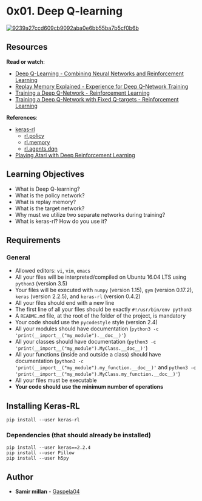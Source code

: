 <h1 class="gap">0x01. Deep Q-learning</h1>

<div class="gap">
  <p><a href="https://imgbb.com/"><img src="https://i.ibb.co/Mh8Lh9Q/9239a27ccd609cb9092aba0e6bb55ba7b5cf0b6b.gif" alt="9239a27ccd609cb9092aba0e6bb55ba7b5cf0b6b" border="0"></a></p>

<h2>Resources</h2>

<p><strong>Read or watch</strong>:</p>

<ul>
<li><a href="/rltoken/vf8M2yFL9vWcFftBWFG2KQ" title="Deep Q-Learning - Combining Neural Networks and Reinforcement Learning" target="_blank">Deep Q-Learning - Combining Neural Networks and Reinforcement Learning</a></li>
<li><a href="/rltoken/LciKBr548xY_iD4QkUatNw" title="Replay Memory Explained - Experience for Deep Q-Network Training" target="_blank">Replay Memory Explained - Experience for Deep Q-Network Training</a></li>
<li><a href="/rltoken/ZwReaNdr4Ei4GxWr-56oFg" title="Training a Deep Q-Network - Reinforcement Learning" target="_blank">Training a Deep Q-Network - Reinforcement Learning</a></li>
<li><a href="/rltoken/xAP3VzSnw0HLwjrBRn46Xw" title="Training a Deep Q-Network with Fixed Q-targets - Reinforcement Learning" target="_blank">Training a Deep Q-Network with Fixed Q-targets - Reinforcement Learning</a></li>
</ul>

<p><strong>References</strong>:</p>

<ul>
<li><a href="/rltoken/mSQhyiu7FEaFi_qTft1G2w" title="keras-rl" target="_blank">keras-rl</a>

<ul>
<li><a href="https://github.com/keras-rl/keras-rl/blob/master/rl/policy.py" title="rl.policy" target="_blank">rl.policy</a></li>
<li><a href="https://github.com/keras-rl/keras-rl/blob/master/rl/memory.py" title="rl.memory" target="_blank">rl.memory</a></li>
<li><a href="https://github.com/keras-rl/keras-rl/blob/master/rl/agents/dqn.py" title="rl.agents.dqn" target="_blank">rl.agents.dqn</a></li>
</ul></li>
<li><a href="/rltoken/SekcqEIbg0hxdEvoQSB-kA" title="Playing Atari with Deep Reinforcement Learning" target="_blank">Playing Atari with Deep Reinforcement Learning</a></li>
</ul>

<h2>Learning Objectives</h2>

<ul>
<li>What is Deep Q-learning?</li>
<li>What is the policy network?</li>
<li>What is replay memory?</li>
<li>What is the target network?</li>
<li>Why must we utilize two separate networks during training?</li>
<li>What is keras-rl? How do you use it?</li>
</ul>

<h2>Requirements</h2>

<h3>General</h3>

<ul>
<li>Allowed editors: <code>vi</code>, <code>vim</code>, <code>emacs</code></li>
<li>All your files will be interpreted/compiled on Ubuntu 16.04 LTS using <code>python3</code> (version 3.5)</li>
<li>Your files will be executed with <code>numpy</code> (version 1.15),  <code>gym</code> (version 0.17.2), <code>keras</code> (version 2.2.5), and <code>keras-rl</code> (version 0.4.2)</li>
<li>All your files should end with a new line</li>
<li>The first line of all your files should be exactly <code>#!/usr/bin/env python3</code></li>
<li>A <code>README.md</code> file, at the root of the folder of the project, is mandatory</li>
<li>Your code should use the <code>pycodestyle</code> style (version 2.4)</li>
<li>All your modules should have documentation (<code>python3 -c 'print(__import__("my_module").__doc__)'</code>)</li>
<li>All your classes should have documentation (<code>python3 -c 'print(__import__("my_module").MyClass.__doc__)'</code>)</li>
<li>All your functions (inside and outside a class) should have documentation (<code>python3 -c 'print(__import__("my_module").my_function.__doc__)'</code> and <code>python3 -c 'print(__import__("my_module").MyClass.my_function.__doc__)'</code>)</li>
<li>All your files must be executable</li>
<li><strong>Your code should use the minimum number of operations</strong></li>
</ul>

<h2>Installing Keras-RL</h2>

<pre><code>pip install --user keras-rl
</code></pre>

<h3>Dependencies (that should already be installed)</h3>

<pre><code>pip install --user keras==2.2.4
pip install --user Pillow
pip install --user h5py
</code></pre>

</div>

## Author
* **Samir millan** - [Gaspela04](https://github.com/Gaspela04)